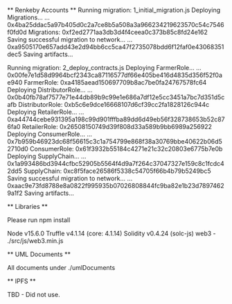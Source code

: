 ** Renkeby Accounts **
Running migration: 1_initial_migration.js
  Deploying Migrations...
  ... 0x4ba25ddac5a97b405d0c2a7ce8b5a508a3a966234219623570c54c7546f0fd0d
  Migrations: 0xf2ed2771aa3db3d4f4ceea0c373b85c8fd24e162
Saving successful migration to network...
  ... 0xa9505170e657add43e2d94bb6cc5ca47f2735078bdd6f12faf0e43068351dec5
Saving artifacts...

Running migration: 2_deploy_contracts.js
  Deploying FarmerRole...
  ... 0x00fe7e1d58d9964bcf2343ca87116577df66e405be416d4835d356f52f0ae940
  FarmerRole: 0xa4185aead150697709b8ac7be0fa24767578fc64
  Deploying DistributorRole...
  ... 0x0b40fb78af7577e71e44db89b9c99e1e686a7df12e5cc3451a7bc7d351d5cafb
  DistributorRole: 0xb5c6e9dce16668107d6cf39cc2fa1828126c944c
  Deploying RetailerRole...
  ... 0xa44744cebe931395a198c99d901fffba89dd6d49eb56f328738653b52c876fa0
  RetailerRole: 0x26508150749d39f808d33a589b9bb6989a256922
  Deploying ConsumerRole...
  ... 0x7b959b46923dc68f56615c3c1a754799e868f38a30769bbe40622b06d52710d0
  ConsumerRole: 0x61f3932b55184c4271e21c32c20803e6775b7e0b
  Deploying SupplyChain...
  ... 0x1a993486bd3944cfbc52905b5564f4d9a7f264c37047327e159c8c1fcdc42dd5
  SupplyChain: 0xc8f5face26586f5338c54705f66b4b79b5249bc5
Saving successful migration to network...
  ... 0xaac9e73fd8788e8a0822f995935b07026808844fc9ba82e1b23d78974629a1f2
Saving artifacts...

** Libraries **

Please run npm install

Node v15.6.0
Truffle v4.1.14 (core: 4.1.14)
Solidity v0.4.24 (solc-js)
web3 - ./src/js/web3.min.js

** UML Documents **

All documents under ./umlDocuments

** IPFS **

TBD - Did not use.